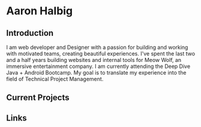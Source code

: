 # Aaron Halbig

## Introduction

I am web developer and Designer with a passion for building and working with motivated teams, creating beautiful experiences. I've spent the last two and a half years building websites and internal tools for Meow Wolf, an immersive entertainment company. I am currently attending the Deep Dive Java + Android Bootcamp. My goal is to translate my experience into the field of Technical Project Management.

## Current Projects

## Links